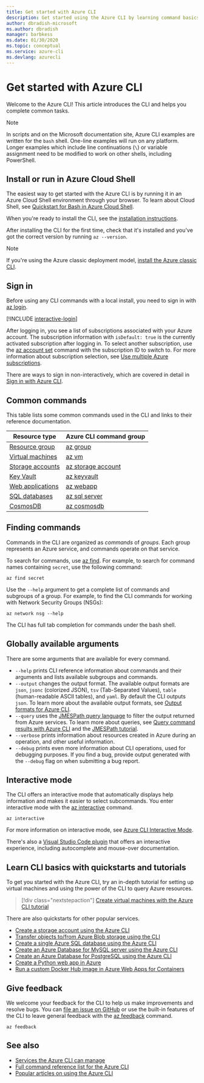 ```yaml
---
title: Get started with Azure CLI
description: Get started using the Azure CLI by learning command basics.
author: dbradish-microsoft
ms.author: dbradish
manager: barbkess
ms.date: 01/30/2020
ms.topic: conceptual
ms.service: azure-cli
ms.devlang: azurecli
---
```

# Get started with Azure CLI

Welcome to the Azure CLI!  This article introduces the CLI and helps you complete common tasks.

> [!NOTE]
>
> In scripts and on the Microsoft documentation site, Azure CLI examples are written for the `bash` shell. One-line examples will
> run on any platform. Longer examples which include line continuations (`\`) or variable assignment need to be modified to work
> on other shells, including PowerShell.

## Install or run in Azure Cloud Shell

The easiest way to get started with the Azure CLI is by running it in an Azure Cloud Shell environment through your browser. To learn about Cloud Shell, see  [Quickstart for Bash in Azure Cloud Shell](/azure/cloud-shell/quickstart).

When you're ready to install the CLI, see the [installation instructions](install-azure-cli.md).

After installing the CLI for the first time, check that it's installed and you've got the correct version by running `az --version`.

> [!NOTE]
> If you're using the Azure classic deployment model, [install the Azure classic CLI](install-classic-cli.md).

## Sign in

Before using any CLI commands with a local install, you need to sign in with [az login](/cli/azure/reference-index#az-login).

[!INCLUDE [interactive-login](includes/interactive-login.md)]

After logging in, you see a list of subscriptions associated with your Azure account. The subscription information with `isDefault: true` is the currently activated subscription after logging in. To select another subscription, use the [az account set](/cli/azure/account#az-account-set) command with the subscription ID to switch to. For more information about subscription selection, see [Use multiple Azure subscriptions](manage-azure-subscriptions-azure-cli.md).

There are ways to sign in non-interactively, which are covered in detail in [Sign in with Azure CLI](authenticate-azure-cli.md).

## Common commands

This table lists some common commands used in the CLI and links to their reference documentation.

| Resource type | Azure CLI command group |
|---------------|-------------------------|
| [Resource group](/azure/azure-resource-manager/resource-group-overview) | [az group](/cli/azure/group) |
| [Virtual machines](/azure/virtual-machines) | [az vm](/cli/azure/vm) |
| [Storage accounts](/azure/storage/common/storage-introduction) | [az storage account](/cli/azure/storage/account) |
| [Key Vault](/azure/key-vault/key-vault-whatis) | [az keyvault](/cli/azure/keyvault) |
| [Web applications](/azure/app-service) | [az webapp](/cli/azure/webapp) |
| [SQL databases](/azure/sql-database) | [az sql server](/cli/azure/sql/server) |
| [CosmosDB](/azure/cosmos-db) | [az cosmosdb](/cli/azure/cosmosdb) |

## Finding commands

Commands in the CLI are organized as _commands_ of _groups_. Each group represents an Azure service, and commands operate on that service.

To search for commands, use [az find](/cli/azure/reference-index#az-find). For example, to search for command names containing `secret`,
use the following command:

```azurecli-interactive
az find secret
```

Use the `--help` argument to get a complete list of commands and subgroups of a group. For example, to find the CLI commands for working with
Network Security Groups (NSGs):

```azurecli-interactive
az network nsg --help
```

The CLI has full tab completion for commands under the bash shell.

## Globally available arguments

There are some arguments that are available for every command.

* `--help` prints CLI reference information about commands and their arguments and lists available subgroups and
  commands.
* `--output` changes the output format. The available output formats are `json`, `jsonc` (colorized JSON), `tsv` (Tab-Separated
  Values), `table` (human-readable ASCII tables), and `yaml`. By default the CLI outputs `json`. To learn more about the available
  output formats, see [Output formats for Azure CLI](format-output-azure-cli.md).
* `--query` uses the [JMESPath query language](http://jmespath.org/) to filter the output returned from Azure services. To learn more about queries, see [Query command results with Azure CLI](query-azure-cli.md) and the [JMESPath tutorial](http://jmespath.org/tutorial.html).
* `--verbose` prints information about resources created in Azure during an operation, and other useful information.
* `--debug` prints even more information about CLI operations, used for debugging purposes. If you find a bug, provide output generated with the `--debug` flag on when submitting a bug report.

## Interactive mode

The CLI offers an interactive mode that automatically displays help information and makes it easier to
select subcommands. You enter interactive mode with the [az interactive](/cli/azure/reference-index#az-interactive) command.

```azurecli-interactive
az interactive
```

For more information on interactive mode, see [Azure CLI Interactive Mode](interactive-azure-cli.md).

There's also a [Visual Studio Code plugin](https://marketplace.visualstudio.com/items?itemName=ms-vscode.azurecli) that
offers an interactive experience, including autocomplete and mouse-over documentation.

## Learn CLI basics with quickstarts and tutorials

To get you started with the Azure CLI, try an in-depth tutorial for setting up virtual machines and using the power
of the CLI to query Azure resources.

> [!div class="nextstepaction"]
> [Create virtual machines with the Azure CLI tutorial](azure-cli-vm-tutorial.yml)

There are also quickstarts for other popular services.

* [Create a storage account using the Azure CLI](/azure/storage/common/storage-quickstart-create-storage-account-cli)
* [Transfer objects to/from Azure Blob storage using the CLI](/azure/storage/blobs/storage-quickstart-blobs-cli)
* [Create a single Azure SQL database using the Azure CLI](/azure/sql-database/sql-database-get-started-cli)
* [Create an Azure Database for MySQL server using the Azure CLI](/azure/mysql/quickstart-create-mysql-server-database-using-azure-cli)
* [Create an Azure Database for PostgreSQL using the Azure CLI](/azure/postgresql/quickstart-create-server-database-azure-cli)
* [Create a Python web app in Azure](/azure/app-service/app-service-web-get-started-python)
* [Run a custom Docker Hub image in Azure Web Apps for Containers](/azure/app-service/containers/quickstart-custom-docker-image)

## Give feedback

We welcome your feedback for the CLI to help us make improvements and resolve bugs. You can [file an issue on GitHub](https://github.com/azure/azure-cli/issues) or use the built-in
features of the CLI to leave general feedback with the [az feedback](/cli/azure/reference-index#az-feedback) command.

```azurecli-interactive
az feedback
```

## See also

* [Services the Azure CLI can manage](azure-services-the-azure-cli-can-manage.md)
* [Full command reference list for the Azure CLI](/cli/azure/reference-index)
* [Popular articles on using the Azure CLI](popular-articles-using-the-azure-cli.md)
